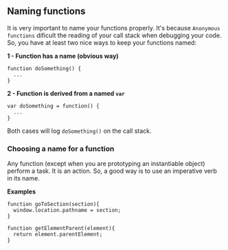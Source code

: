 ## Naming functions
It is very important to name your functions properly. It's because `Anonymous functions` dificult the reading of your call stack when debugging your code.
So, you have at least two nice ways to keep your functions named:

**1 - Function has a name (obvious way)**
```
function doSomething() {
  ...
}
```

**2 - Function is derived from a named `var`**
```
var doSomething = function() {
  ...
}
```

Both cases will log `doSomething()` on the call stack.

### Choosing a name for a function
Any function (except when you are prototyping an instantiable object) perform a task. It is an action. So, a good way is to use an imperative verb in its name.

**Examples**
```
function goToSection(section){
  window.location.pathname = section;
}

function getElementParent(element){
  return element.parentElement;
}
```

